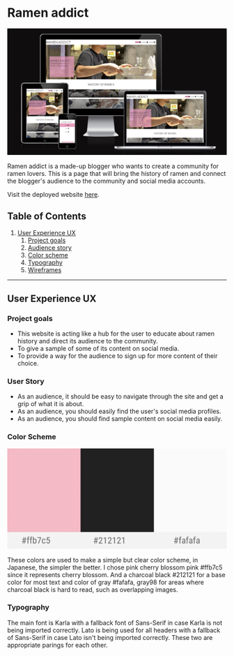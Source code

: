 # Ramen addict

![Ramen addict mockup img](assets/redmefiles/mockup.jpg)

Ramen addict is a made-up blogger who wants to create a community for ramen lovers. This is a page that will bring the history of ramen and connect the blogger's audience to the community and social media accounts.

Visit the deployed website [here](https://cbergane.github.io/ramenaddic/index.html/).

## Table of Contents

1. [User Experience UX](#user-experience)
    1. [Project goals](#project-goal)
    2. [Audience story](#Audience-story)
    3. [Color scheme](#color-scheme)
    4. [Typography](#typography)
    5. [Wireframes](#wireframes)

***

## User Experience UX

### Project goals

* This website is acting like a hub for the user to educate about ramen history and direct its audience to the community.
* To give a sample of some of its content on social media.
* To provide a way for the audience to sign up for more content of their choice.

### User Story

* As an audience, it should be easy to navigate through the site and get a grip of what it is about.
* As an audience, you should easily find the user's social media profiles.
* As an audience, you should find sample content on social media easily.

### Color Scheme
![Color Scheme image](assets/redmefiles/color-palette.jpg)
                        
These colors are used to make a simple but clear color scheme, in Japanese, the simpler the better. I chose pink cherry blossom pink #ffb7c5 since it represents cherry blossom. And a charcoal black #212121 for a base color for most text and color of gray #fafafa, gray98 for areas where charcoal black is hard to read, such as overlapping images.

### Typography

The main font is Karla with a fallback font of Sans-Serif in case Karla is not being imported correctly. Lato is being used for all headers with a fallback of Sans-Serif in case Lato isn't being imported correctly. These two are appropriate parings for each other.
